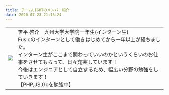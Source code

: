 ```yaml
---
title: チームLIGHTのメンバー紹介
date: 2020-07-23 21:13:24
---
```


|||
|---|---|
|![](/members/index/sasahira.jpg)|笹平 啓介　九州大学大学院一年生(インターン生)<br>Fusicのインターンとして働きはじめてから一年以上が経ちました。<br>インターン生がここまで関わっていいのかというくらいのお仕事をさせてもらって、日々充実しています！<br>今後はエンジニアとして自立するため、幅広い分野の勉強をしていきます！<br>【PHP,JS,Goを勉強中】|
